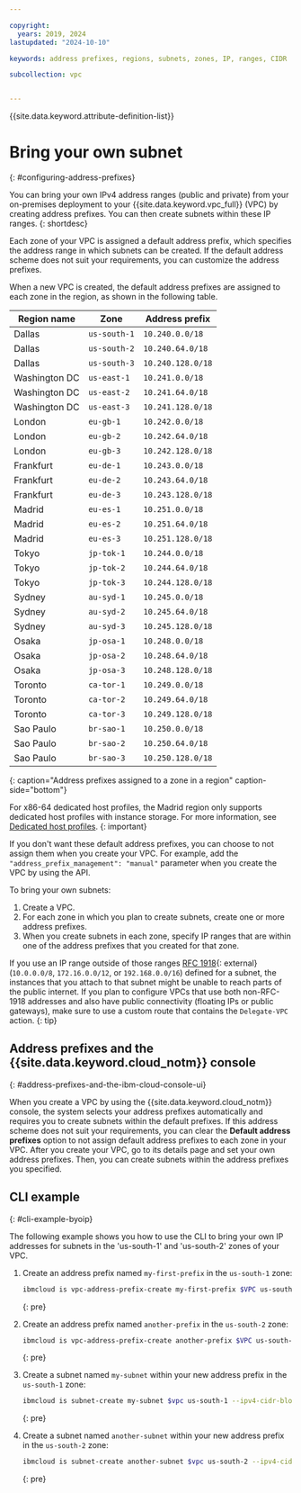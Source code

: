 ```yaml
---

copyright:
  years: 2019, 2024
lastupdated: "2024-10-10"

keywords: address prefixes, regions, subnets, zones, IP, ranges, CIDR

subcollection: vpc


---
```


{{site.data.keyword.attribute-definition-list}}

# Bring your own subnet
{: #configuring-address-prefixes}

You can bring your own IPv4 address ranges (public and private) from your on-premises deployment to your {{site.data.keyword.vpc_full}} (VPC) by creating address prefixes. You can then create subnets within these IP ranges.
{: shortdesc}

Each zone of your VPC is assigned a default address prefix, which specifies the address range in which subnets can be created. If the default address scheme does not suit your requirements, you can customize the address prefixes.

When a new VPC is created, the default address prefixes are assigned to each zone in the region, as shown in the following table.

Region name      |Zone           | Address prefix
-----------------|---------------|---------------
Dallas        |`us-south-1`   | `10.240.0.0/18`
Dallas        |`us-south-2`   | `10.240.64.0/18`
Dallas        |`us-south-3`   | `10.240.128.0/18`
Washington DC |`us-east-1`    | `10.241.0.0/18`
Washington DC |`us-east-2`    | `10.241.64.0/18`
Washington DC |`us-east-3`    | `10.241.128.0/18`
London        |`eu-gb-1`      | `10.242.0.0/18`
London        |`eu-gb-2`      | `10.242.64.0/18`
London        |`eu-gb-3`      | `10.242.128.0/18`
Frankfurt     |`eu-de-1`      | `10.243.0.0/18`
Frankfurt     |`eu-de-2`      | `10.243.64.0/18`
Frankfurt     |`eu-de-3`      | `10.243.128.0/18`
Madrid        |`eu-es-1`      | `10.251.0.0/18`
Madrid        |`eu-es-2`      | `10.251.64.0/18`
Madrid        |`eu-es-3`      | `10.251.128.0/18`
Tokyo         |`jp-tok-1`     | `10.244.0.0/18`
Tokyo         |`jp-tok-2`     | `10.244.64.0/18`
Tokyo         |`jp-tok-3`     | `10.244.128.0/18`
Sydney        |`au-syd-1`     | `10.245.0.0/18`
Sydney        |`au-syd-2`     | `10.245.64.0/18`
Sydney        |`au-syd-3`     | `10.245.128.0/18`
Osaka         |`jp-osa-1`     | `10.248.0.0/18`
Osaka         |`jp-osa-2`     | `10.248.64.0/18`
Osaka         |`jp-osa-3`     | `10.248.128.0/18`
Toronto       |`ca-tor-1`     | `10.249.0.0/18`
Toronto       |`ca-tor-2`     | `10.249.64.0/18`
Toronto       |`ca-tor-3`     | `10.249.128.0/18`
Sao Paulo     |`br-sao-1`     | `10.250.0.0/18`
Sao Paulo     |`br-sao-2`     | `10.250.64.0/18`
Sao Paulo     |`br-sao-3`     | `10.250.128.0/18`
{: caption="Address prefixes assigned to a zone in a region" caption-side="bottom"}

For x86-64 dedicated host profiles, the Madrid region only supports dedicated host profiles with instance storage. For more information, see [Dedicated host profiles](/docs/vpc?topic=vpc-dh-profiles&interface=ui).
{: important}

If you don't want these default address prefixes, you can choose to not assign them when you create your VPC. For example, add the `"address_prefix_management": "manual"` parameter when you create the VPC by using the API.

To bring your own subnets:

1. Create a VPC.
2. For each zone in which you plan to create subnets, create one or more address prefixes.
3. When you create subnets in each zone, specify IP ranges that are within one of the address prefixes that you created for that zone.

If you use an IP range outside of those ranges [RFC 1918](https://datatracker.ietf.org/doc/html/rfc1918){: external} (`10.0.0.0/8`, `172.16.0.0/12`, or `192.168.0.0/16`) defined for a subnet, the instances that you attach to that subnet might be unable to reach parts of the public internet. If you plan to configure VPCs that use both non-RFC-1918 addresses and also have public connectivity (floating IPs or public gateways), make sure to use a custom route that contains the `Delegate-VPC` action.
{: tip}

## Address prefixes and the {{site.data.keyword.cloud_notm}} console
{: #address-prefixes-and-the-ibm-cloud-console-ui}

When you create a VPC by using the {{site.data.keyword.cloud_notm}} console, the system selects your address prefixes automatically and requires you to create subnets within the default prefixes. If this address scheme does not suit your requirements, you can clear the **Default address prefixes** option to not assign default address prefixes to each zone in your VPC. After you create your VPC, go to its details page and set your own address prefixes. Then, you can create subnets within the address prefixes you specified.

## CLI example
{: #cli-example-byoip}

The following example shows you how to use the CLI to bring your own IP addresses for subnets in the 'us-south-1' and 'us-south-2' zones of your VPC.

1. Create an address prefix named `my-first-prefix` in the `us-south-1` zone:

   ```sh
   ibmcloud is vpc-address-prefix-create my-first-prefix $VPC us-south-1 172.16.0.0/23
   ```
   {: pre}

1. Create an address prefix named `another-prefix` in the `us-south-2` zone:

   ```sh
   ibmcloud is vpc-address-prefix-create another-prefix $VPC us-south-2 172.16.2.0/23
   ```
   {: pre}

1. Create a subnet named `my-subnet` within your new address prefix in the `us-south-1` zone:

   ```sh
   ibmcloud is subnet-create my-subnet $vpc us-south-1 --ipv4-cidr-block "172.16.0.0/25"
   ```
   {: pre}

1. Create a subnet named `another-subnet` within your new address prefix in the `us-south-2` zone:

   ```sh
   ibmcloud is subnet-create another-subnet $vpc us-south-2 --ipv4-cidr-block "172.16.2.0/25"
   ```
   {: pre}

